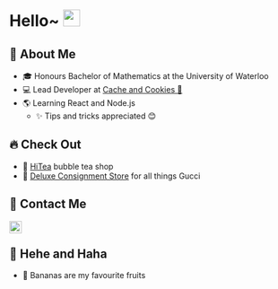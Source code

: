 # Hello~ <img src="https://raw.githubusercontent.com/iampavangandhi/iampavangandhi/master/gifs/Hi.gif" width="30px"></h2>

## 🧍 About Me
* 🎓 Honours Bachelor of Mathematics at the University of Waterloo
* 💻 Lead Developer at [Cache and Cookies 🍪](https://hitea-287522.ue.r.appspot.com/ "Temporary")
* 🌎 Learning React and Node.js
    * ✨ Tips and tricks appreciated 😊

## 🔥 Check Out
* 🍵 [HiTea](https://hitea-287522.ue.r.appspot.com/ "HiTea") bubble tea shop
* 👜 [Deluxe Consignment Store](https://github.com/LemonFace0309/Deluxe-Consignment "DCS") for all things Gucci

## 📧 Contact Me
<a href="https://www.linkedin.com/in/jimmyyang7/">
  <img align="left" alt="Jimmy's Linkdein" width="22px" src="https://cdn.jsdelivr.net/npm/simple-icons@v3/icons/linkedin.svg" />
</a>
<br />

## 🤣 Hehe and Haha
* 🍌 Bananas are my favourite fruits
